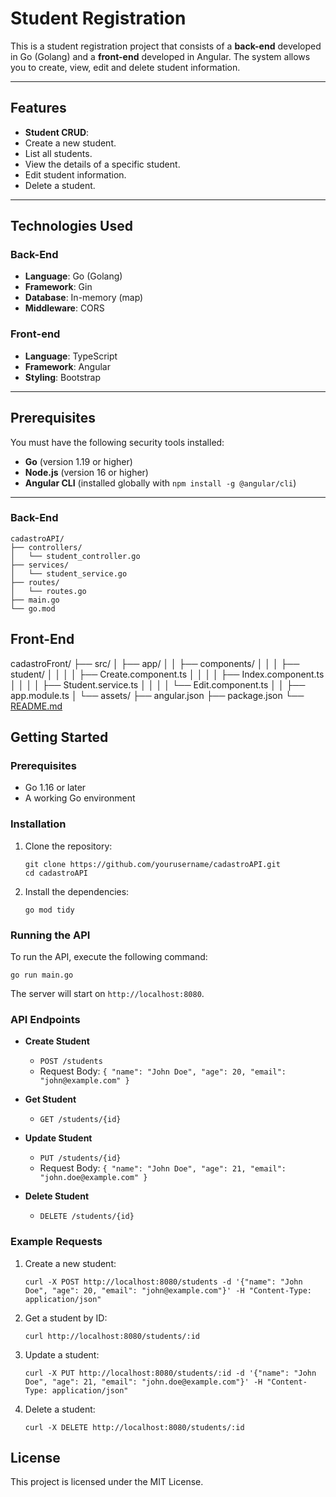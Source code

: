 # Student Registration

This is a student registration project that consists of a **back-end** developed in Go (Golang) and a **front-end** developed in Angular. The system allows you to create, view, edit and delete student information.

---

## Features

- **Student CRUD**:
- Create a new student.
- List all students.
- View the details of a specific student.
- Edit student information.
- Delete a student.

---

## Technologies Used

### Back-End
- **Language**: Go (Golang)
- **Framework**: Gin
- **Database**: In-memory (map)
- **Middleware**: CORS

### Front-end
- **Language**: TypeScript
- **Framework**: Angular
- **Styling**: Bootstrap

---

## Prerequisites

You must have the following security tools installed:

- **Go** (version 1.19 or higher)
- **Node.js** (version 16 or higher)
- **Angular CLI** (installed globally with `npm install -g @angular/cli`)

---

### Back-End

```
cadastroAPI/
├── controllers/
│   └── student_controller.go
├── services/
│   └── student_service.go
├── routes/
│   └── routes.go
├── main.go
└── go.mod
```

## Front-End

cadastroFront/
├── src/
│   ├── app/
│   │   ├── components/
│   │   │   ├── student/
│   │   │   │   ├── Create.component.ts
│   │   │   │   ├── Index.component.ts
│   │   │   │   ├── Student.service.ts
│   │   │   │   └── Edit.component.ts
│   │   ├── app.module.ts
│   └── assets/
├── angular.json
├── package.json
└── [README.md](http://_vscodecontentref_/1)

## Getting Started

### Prerequisites

- Go 1.16 or later
- A working Go environment

### Installation

1. Clone the repository:

   ```
   git clone https://github.com/yourusername/cadastroAPI.git
   cd cadastroAPI
   ```

2. Install the dependencies:

   ```
   go mod tidy
   ```

### Running the API

To run the API, execute the following command:

```
go run main.go
```

The server will start on `http://localhost:8080`.

### API Endpoints

- **Create Student**
  - `POST /students`
  - Request Body: `{ "name": "John Doe", "age": 20, "email": "john@example.com" }`

- **Get Student**
  - `GET /students/{id}`

- **Update Student**
  - `PUT /students/{id}`
  - Request Body: `{ "name": "John Doe", "age": 21, "email": "john.doe@example.com" }`

- **Delete Student**
  - `DELETE /students/{id}`

### Example Requests

1. Create a new student:

   ```
   curl -X POST http://localhost:8080/students -d '{"name": "John Doe", "age": 20, "email": "john@example.com"}' -H "Content-Type: application/json"
   ```

2. Get a student by ID:

   ```
   curl http://localhost:8080/students/:id
   ```

3. Update a student:

   ```
   curl -X PUT http://localhost:8080/students/:id -d '{"name": "John Doe", "age": 21, "email": "john.doe@example.com"}' -H "Content-Type: application/json"
   ```

4. Delete a student:

   ```
   curl -X DELETE http://localhost:8080/students/:id
   ```

## License

This project is licensed under the MIT License.